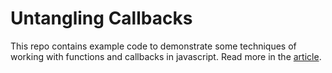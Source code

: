 Untangling Callbacks
====

This repo contains example code to demonstrate some techniques of working with functions and callbacks in javascript. Read more in the [article](./article.md).
